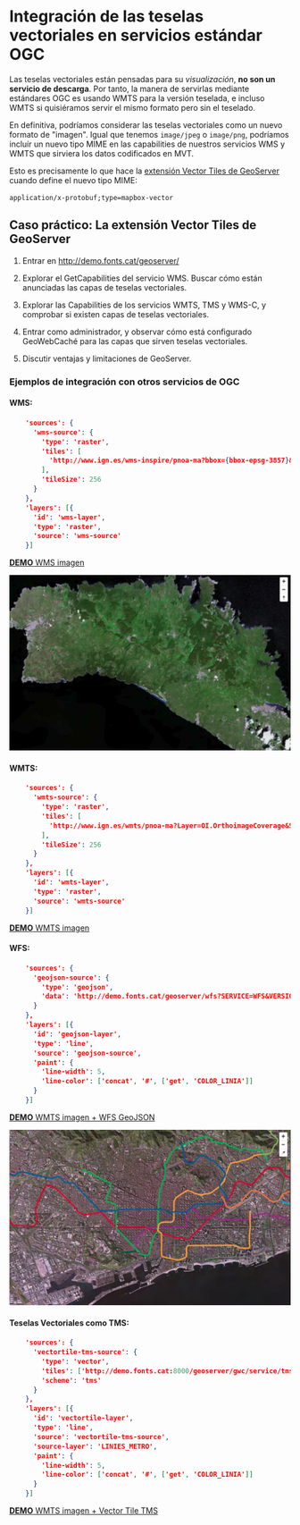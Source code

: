 # Integración de las teselas vectoriales en servicios estándar OGC

Las teselas vectoriales están pensadas para su *visualización*, **no son un servicio de descarga**. Por tanto, la
manera de servirlas mediante estándares OGC es usando WMTS para la versión teselada, e incluso WMTS si quisiéramos
servir el mismo formato pero sin el teselado.

En definitiva, podríamos considerar las teselas vectoriales como un nuevo formato de "imagen". Igual que tenemos
`image/jpeg` o `image/png`, podríamos incluír un nuevo tipo MIME en las capabilities de nuestros servicios WMS y WMTS
que sirviera los datos codificados en MVT.

Esto es precisamente lo que hace la [extensión Vector Tiles de GeoServer](https://docs.geoserver.org/stable/en/user/extensions/vectortiles/install.html)
cuando define el nuevo tipo MIME:

    application/x-protobuf;type=mapbox-vector

## Caso práctico: La extensión Vector Tiles de GeoServer

1. Entrar en http://demo.fonts.cat/geoserver/

2. Explorar el GetCapabilities del servicio WMS. Buscar cómo están anunciadas las capas de teselas vectoriales.

3. Explorar las Capabilities de los servicios WMTS, TMS y WMS-C, y comprobar si existen capas de teselas vectoriales.

4. Entrar como administrador, y observar cómo está configurado GeoWebCaché para las capas que sirven teselas vectoriales.

5. Discutir ventajas y limitaciones de GeoServer.


### Ejemplos de integración con otros servicios de OGC

#### WMS:

```json
    'sources': {
      'wms-source': {
        'type': 'raster',
        'tiles': [
          'http://www.ign.es/wms-inspire/pnoa-ma?bbox={bbox-epsg-3857}&format=image/jpeg&service=WMS&version=1.1.1&request=GetMap&srs=EPSG:3857&width=256&height=256&layers=OI.OrthoimageCoverage'
        ],
        'tileSize': 256
      }
    },
    'layers': [{
      'id': 'wms-layer',
      'type': 'raster',
      'source': 'wms-source'
    }]
```

[**DEMO** WMS imagen](../ejemplos/wms-pnoa.html)

![Visor PNOA](img/visor-pnoa.png)

#### WMTS: 

```json
    'sources': {
      'wmts-source': {
        'type': 'raster',
        'tiles': [
          'http://www.ign.es/wmts/pnoa-ma?Layer=OI.OrthoimageCoverage&Style=default&TileMatrixSet=GoogleMapsCompatible&Service=WMTS&Request=GetTile&Version=1.0.0&Format=image/jpeg&TileMatrix={z}&TileCol={x}&TileRow={y}'
        ],
        'tileSize': 256
      }
    },
    'layers': [{
      'id': 'wmts-layer',
      'type': 'raster',
      'source': 'wmts-source'
    }]
```

[**DEMO** WMTS imagen](../ejemplos/wmts-pnoa.html)


#### WFS:

```json
    'sources': {
      'geojson-source': {
        'type': 'geojson',
        'data': 'http://demo.fonts.cat/geoserver/wfs?SERVICE=WFS&VERSION=1.1.0&REQUEST=GetFeature&TYPENAME=TMB:LINIES_METRO&outputFormat=json&srsName=EPSG:4326'
      }
    },
    'layers': [{
      'id': 'geojson-layer',
      'type': 'line',
      'source': 'geojson-source',
      'paint': {
        'line-width': 5,
        'line-color': ['concat', '#', ['get', 'COLOR_LINIA']]
      }
    }]
```

[**DEMO** WMTS imagen + WFS GeoJSON](../ejemplos/wfs-geojson.html)


![Visor Metro](img/visor-metro.png)

#### Teselas Vectoriales como TMS:

```json
    'sources': {
      'vectortile-tms-source': {
        'type': 'vector',
        'tiles': ['http://demo.fonts.cat:8000/geoserver/gwc/service/tms/1.0.0/TMB%3ALINIES_METRO@EPSG%3A900913@pbf/{z}/{x}/{y}.pbf'],
        'scheme': 'tms'
      }
    },
    'layers': [{
      'id': 'vectortile-layer',
      'type': 'line',
      'source': 'vectortile-tms-source',
      'source-layer': 'LINIES_METRO',
      'paint': {
        'line-width': 5,
        'line-color': ['concat', '#', ['get', 'COLOR_LINIA']]
      }
    }]
```

[**DEMO** WMTS imagen + Vector Tile TMS](../ejemplos/tms-vector.html)
